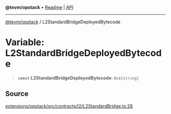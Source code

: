 **@tevm/opstack** • [Readme](../README.md) \| [API](../globals.md)

***

[@tevm/opstack](../README.md) / L2StandardBridgeDeployedBytecode

# Variable: L2StandardBridgeDeployedBytecode

> **`const`** **L2StandardBridgeDeployedBytecode**: ```0x${string}```

## Source

[extensions/opstack/src/contracts/l2/L2StandardBridge.ts:28](https://github.com/evmts/tevm-monorepo/blob/main/extensions/opstack/src/contracts/l2/L2StandardBridge.ts#L28)
